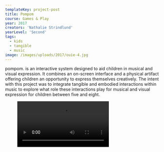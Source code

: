 ```yaml
---
templateKey: project-post
title: Pompom
course: Games & Play
year: 2017
creators: 'Nathalie Strindlund'
yearLevel: 'Second'
tags:
  - kids
  - tangible
  - music
image: /images/uploads/2017/ouie-4.jpg
---
```


pompom. is an interactive system designed to aid children in musical and visual expression. It combines an on-screen interface and a physical artifact offering children an opportunity to express themselves creatively. The intent with this project was to integrate tangible and embodied interactions within music to explore what role these interactions play for musical and visual expression for children between five and eight.

<figure>
<video controls src="/images/uploads/2017/pompom.mp4"></video>
<figcaption>

</figcaption>
</figure>
